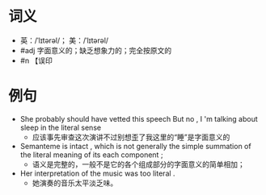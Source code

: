 # 词义
- 英：/ˈlɪtərəl/； 美：/ˈlɪtərəl/
- #adj 字面意义的；缺乏想象力的；完全按原文的
- #n 【误印
# 例句
- She probably should have vetted this speech But no , I 'm talking about sleep in the literal sense
	- 应该事先审查这次演讲不过别想歪了我这里的“睡”是字面意义的
- Semanteme is intact , which is not generally the simple summation of the literal meaning of its each component ;
	- 语义是完整的，一般不是它的各个组成部分的字面意义的简单相加；
- Her interpretation of the music was too literal .
	- 她演奏的音乐太平淡乏味。
